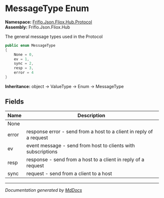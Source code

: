 ﻿<!--  
  <auto-generated>   
    The contents of this file were generated by a tool.  
    Changes to this file may be list if the file is regenerated  
  </auto-generated>   
-->

# MessageType Enum

**Namespace:** [Friflo.Json.Fliox.Hub.Protocol](../index.md)  
**Assembly:** Friflo.Json.Fliox.Hub

The general message types used in the Protocol

```csharp
public enum MessageType
{
    None = 0,
    ev = 1,
    sync = 2,
    resp = 3,
    error = 4
}
```

**Inheritance:** object → ValueType → Enum → MessageType

## Fields

| Name  | Description                                                          |
| ----- | -------------------------------------------------------------------- |
| None  |                                                                      |
| error | response error \- send from a host to a client in reply of a request |
| ev    | event message \- send from host to clients with subscriptions        |
| resp  | response \- send from a host to a client in reply of a request       |
| sync  | request \- send from a client to a host                              |

___

*Documentation generated by [MdDocs](https://github.com/ap0llo/mddocs)*
